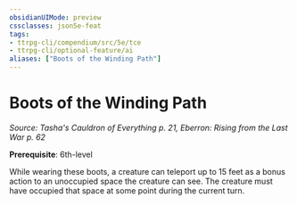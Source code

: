 ```yaml
---
obsidianUIMode: preview
cssclasses: json5e-feat
tags:
- ttrpg-cli/compendium/src/5e/tce
- ttrpg-cli/optional-feature/ai
aliases: ["Boots of the Winding Path"]
---
```

# Boots of the Winding Path
*Source: Tasha's Cauldron of Everything p. 21, Eberron: Rising from the Last War p. 62*  

**Prerequisite**: 6th-level

While wearing these boots, a creature can teleport up to 15 feet as a bonus action to an unoccupied space the creature can see. The creature must have occupied that space at some point during the current turn.